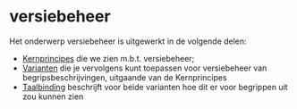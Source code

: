 # versiebeheer

Het onderwerp versiebeheer is uitgewerkt in de volgende delen:

- [Kernprincipes](kernprincipes.md) die we zien m.b.t. versiebeheer;
- [Varianten](varianten.md) die je vervolgens kunt toepassen voor versiebeheer van begripsbeschrijvingen, uitgaande van de Kernprincipes
- [Taalbinding](taalbinding.md) beschrijft voor beide varianten hoe dit er voor begrippen uit zou kunnen zien
